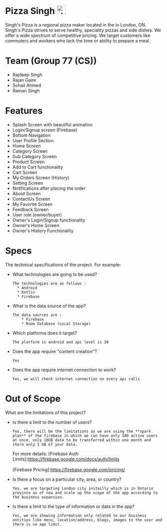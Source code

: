 # Pizza Singh <img src="https://uxwing.com/wp-content/themes/uxwing/download/food-and-drinks/pizza-icon.png" alt="drawing" width="28"/>

Singh's Pizza is a regional pizza maker located in the in London, ON. Singh's Pizza strives to serve healthy, speciality pizzas and side dishes. We offer a wide spectrum of competitive pricing. We target customers like commuters and workers who lack the time or ability to prepare a meal.

# Team (Group 77 (CS))

- Rajdeep Singh
- Rajan Gaire
- Sohail Ahmed
- Raman Singh

# Features

- Splash Screen with beautiful animation
- Login/Signup screen (Firebase)
- Bottom Navigation
- User Profile Section
- Home Screen
- Category Screen
- Sub Category Screen
- Product Screen
- Add to Cart functionality
- Cart Screen
- My Orders Screen (History)
- Setting Screen
- Notifications after placing the order
- About Screen
- ContactUs Screen
- My Favorite Screen
- Feedback Screen
- User role (owner/buyer)
- Owner's Login/Signup functionality
- Owner's Home Screen
- Owner's History Functionality

# Specs

The technical specifications of the project. For example:

- What technologies are going to be used?
  ```
  The technologies are as follows :
    * Android
    * Kotlin
    * Firebase
    ```
- What is the data source of the app?
  
  ```
  The data sources are :
      * Firebase
      * Room Database (Local Storage)
  ```

- Which platforms does it target?
  
  ```
  The platform is android and api level is 30
   ```

- Does the app require "content creation"?
 
   ```
   Yes
   ```

- Does the app require internet connection to work?
  ```
  Yes, we will check internet connection on every api calls
  ```

# Out of Scope

What are the limitations of this project?
- Is there a limit to the number of users?
  ```
  Yes, there will be the limitations as we are using the **spark plan** of the firebase in which we can have only 100 active users at once, only 10GB data to be transferred within one month and store only 1 GB of your data.
  ```
  For more details:
  [Firebase Auth Limits]:https://firebase.google.com/docs/auth/limits
  <br/>
  <br/>
  [Firebase Pricing]:https://firebase.google.com/pricing/
  
- Is there a focus on a particular city, area, or country?
  ```
  Yes, we are targeting London city initailly which is in Ontario province as of now and scale up the scope of the app according to the business expansion.
  ```
- Is there a limit to the type of information or data in the app?
  ```
  Yes, we are showing information only related to our business entities like menu, location/address, blogs, images to the user and there is no age limit.
  ```
